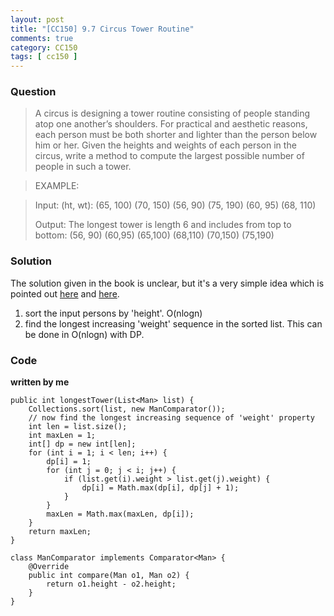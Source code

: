 ```yaml
---
layout: post
title: "[CC150] 9.7 Circus Tower Routine"
comments: true
category: CC150
tags: [ cc150 ]
---
```


### Question 

> A circus is designing a tower routine consisting of people standing atop one another’s shoulders. For practical and aesthetic reasons, each person must be both shorter and lighter than the person below him or her. Given the heights and weights of each person in the circus, write a method to compute the largest possible number of people in such a tower.

> EXAMPLE:

>Input: (ht, wt): (65, 100) (70, 150) (56, 90) (75, 190) (60, 95) (68, 110)
>
> Output: The longest tower is length 6 and includes from top to bottom: (56, 90) (60,95) (65,100) (68,110) (70,150) (75,190)

### Solution

The solution given in the book is unclear, but it's a very simple idea which is pointed out [here](http://www.careercup.com/question?id=9339758) and [here](http://hawstein.com/posts/9.7.html). 

1. sort the input persons by 'height'. O(nlogn) 
2. find the longest increasing 'weight' sequence in the sorted list. This can be done in O(nlogn) with DP.

### Code

__written by me__

	public int longestTower(List<Man> list) {
		Collections.sort(list, new ManComparator());
		// now find the longest increasing sequence of 'weight' property
		int len = list.size();
		int maxLen = 1;
		int[] dp = new int[len];
		for (int i = 1; i < len; i++) {
			dp[i] = 1;
			for (int j = 0; j < i; j++) {
				if (list.get(i).weight > list.get(j).weight) {
					dp[i] = Math.max(dp[i], dp[j] + 1);
				}
			}
			maxLen = Math.max(maxLen, dp[i]);
		}
		return maxLen;
	}

	class ManComparator implements Comparator<Man> {
		@Override
		public int compare(Man o1, Man o2) {
			return o1.height - o2.height;
		}
	}
